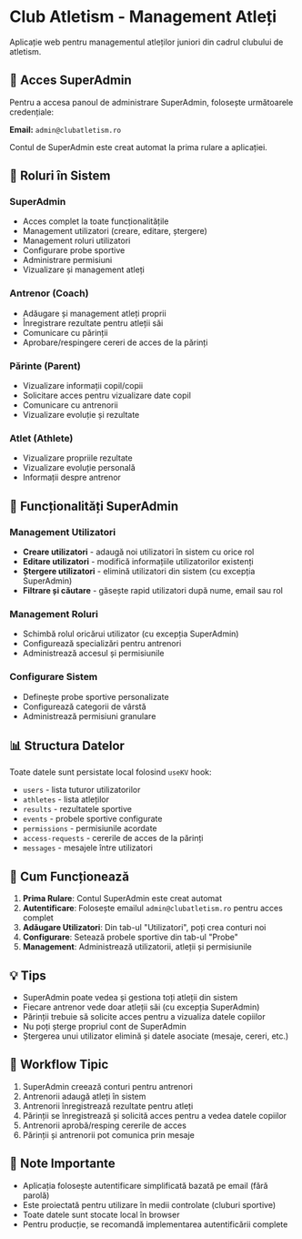 # Club Atletism - Management Atleți

Aplicație web pentru managementul atleților juniori din cadrul clubului de atletism.

## 🔐 Acces SuperAdmin

Pentru a accesa panoul de administrare SuperAdmin, folosește următoarele credențiale:

**Email:** `admin@clubatletism.ro`

Contul de SuperAdmin este creat automat la prima rulare a aplicației.

## 👥 Roluri în Sistem

### SuperAdmin
- Acces complet la toate funcționalitățile
- Management utilizatori (creare, editare, ștergere)
- Management roluri utilizatori
- Configurare probe sportive
- Administrare permisiuni
- Vizualizare și management atleți

### Antrenor (Coach)
- Adăugare și management atleți proprii
- Înregistrare rezultate pentru atleții săi
- Comunicare cu părinții
- Aprobare/respingere cereri de acces de la părinți

### Părinte (Parent)
- Vizualizare informații copil/copii
- Solicitare acces pentru vizualizare date copil
- Comunicare cu antrenorii
- Vizualizare evoluție și rezultate

### Atlet (Athlete)
- Vizualizare propriile rezultate
- Vizualizare evoluție personală
- Informații despre antrenor

## 🚀 Funcționalități SuperAdmin

### Management Utilizatori
- **Creare utilizatori** - adaugă noi utilizatori în sistem cu orice rol
- **Editare utilizatori** - modifică informațiile utilizatorilor existenți
- **Ștergere utilizatori** - elimină utilizatori din sistem (cu excepția SuperAdmin)
- **Filtrare și căutare** - găsește rapid utilizatori după nume, email sau rol

### Management Roluri
- Schimbă rolul oricărui utilizator (cu excepția SuperAdmin)
- Configurează specializări pentru antrenori
- Administrează accesul și permisiunile

### Configurare Sistem
- Definește probe sportive personalizate
- Configurează categorii de vârstă
- Administrează permisiuni granulare

## 📊 Structura Datelor

Toate datele sunt persistate local folosind `useKV` hook:
- `users` - lista tuturor utilizatorilor
- `athletes` - lista atleților
- `results` - rezultatele sportive
- `events` - probele sportive configurate
- `permissions` - permisiunile acordate
- `access-requests` - cererile de acces de la părinți
- `messages` - mesajele între utilizatori

## 🔧 Cum Funcționează

1. **Prima Rulare**: Contul SuperAdmin este creat automat
2. **Autentificare**: Folosește emailul `admin@clubatletism.ro` pentru acces complet
3. **Adăugare Utilizatori**: Din tab-ul "Utilizatori", poți crea conturi noi
4. **Configurare**: Setează probele sportive din tab-ul "Probe"
5. **Management**: Administrează utilizatorii, atleții și permisiunile

## 💡 Tips

- SuperAdmin poate vedea și gestiona toți atleții din sistem
- Fiecare antrenor vede doar atleții săi (cu excepția SuperAdmin)
- Părinții trebuie să solicite acces pentru a vizualiza datele copiilor
- Nu poți șterge propriul cont de SuperAdmin
- Ștergerea unui utilizator elimină și datele asociate (mesaje, cereri, etc.)

## 🎯 Workflow Tipic

1. SuperAdmin creează conturi pentru antrenori
2. Antrenorii adaugă atleți în sistem
3. Antrenorii înregistrează rezultate pentru atleți
4. Părinții se înregistrează și solicită acces pentru a vedea datele copiilor
5. Antrenorii aprobă/resping cererile de acces
6. Părinții și antrenorii pot comunica prin mesaje

## 📝 Note Importante

- Aplicația folosește autentificare simplificată bazată pe email (fără parolă)
- Este proiectată pentru utilizare în medii controlate (cluburi sportive)
- Toate datele sunt stocate local în browser
- Pentru producție, se recomandă implementarea autentificării complete
